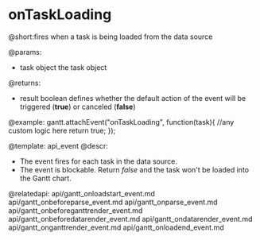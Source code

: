 onTaskLoading
=============
@short:fires when a task is being loaded from the data source
	

@params:
- task	object	the task object

@returns:  
  - result     boolean       defines whether the default action of the event will be triggered (<b>true</b>) or canceled (<b>false</b>) 
 
@example:
gantt.attachEvent("onTaskLoading", function(task){
    //any custom logic here
    return true;
});

@template:	api_event
@descr:

- The event fires for each task in the data source.
- The event is blockable. Return *false* and the task won't be loaded into the Gantt chart.

@relatedapi:
    api/gantt_onloadstart_event.md
	api/gantt_onbeforeparse_event.md
	api/gantt_onparse_event.md
	api/gantt_onbeforeganttrender_event.md
    api/gantt_onbeforedatarender_event.md
    api/gantt_ondatarender_event.md
	api/gantt_onganttrender_event.md
    api/gantt_onloadend_event.md
